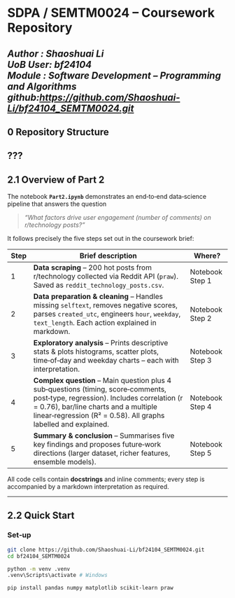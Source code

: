 # SDPA / SEMTM0024 – Coursework Repository  
*Author : **Shaoshuai Li***  
*UoB User: **bf24104***  
*Module  : Software Development – Programming and Algorithms*  
*github:**https://github.com/Shaoshuai-Li/bf24104_SEMTM0024.git***
---

## 0 Repository Structure
???
---

## 2.1 Overview of Part 2

The notebook **`Part2.ipynb`** demonstrates an end‑to‑end data‑science pipeline that answers the question  
> *“What factors drive user engagement (number of comments) on r/technology posts?”*

It follows precisely the five steps set out in the coursework brief:

| Step | Brief description                                                                                                                                                                                                                            | Where?          |
|------|----------------------------------------------------------------------------------------------------------------------------------------------------------------------------------------------------------------------------------------------|-----------------|
| 1 | **Data scraping** – 200 hot posts from r/technology collected via Reddit API (`praw`). Saved as `reddit_technology_posts.csv`.                                                                                                               | Notebook Step 1 |
| 2 | **Data preparation & cleaning** – Handles missing `selftext`, removes negative scores, parses `created_utc`, engineers `hour`, `weekday`, `text_length`. Each action explained in markdown.                                                  | Notebook Step 2 |
| 3 | **Exploratory analysis** – Prints descriptive stats & plots histograms, scatter plots, time‑of‑day and weekday charts – each with interpretation.                                                                                            | Notebook Step 3 |
| 4 | **Complex question** – Main question plus 4 sub‑questions (timing, score‑comments, post‑type, regression). Includes correlation (r = 0.76), bar/line charts and a multiple linear‑regression (R² = 0.58). All graphs labelled and explained. | Notebook Step 4 |
| 5 | **Summary & conclusion** – Summarises five key findings and proposes future‑work directions (larger dataset, richer features, ensemble models).                                                                                                                                                                      | Notebook Step 5 |

All code cells contain **docstrings** and inline comments; every step is accompanied by a markdown interpretation as required.

---

## 2.2 Quick Start

### Set‑up

```bash
git clone https://github.com/Shaoshuai-Li/bf24104_SEMTM0024.git
cd bf24104_SEMTM0024

python -m venv .venv
.venv\Scripts\activate # Windows

pip install pandas numpy matplotlib scikit-learn praw



